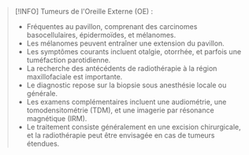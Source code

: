 >[!INFO] Tumeurs de l'Oreille Externe (OE) :
>
>- Fréquentes au pavillon, comprenant des carcinomes basocellulaires, épidermoïdes, et mélanomes.
>- Les mélanomes peuvent entraîner une extension du pavillon.
>- Les symptômes courants incluent otalgie, otorrhée, et parfois une tuméfaction parotidienne.
>- La recherche des antécédents de radiothérapie à la région maxillofaciale est importante.
>- Le diagnostic repose sur la biopsie sous anesthésie locale ou générale.
>- Les examens complémentaires incluent une audiométrie, une tomodensitométrie (TDM), et une imagerie par résonance magnétique (IRM).
>- Le traitement consiste généralement en une excision chirurgicale, et la radiothérapie peut être envisagée en cas de tumeurs étendues.